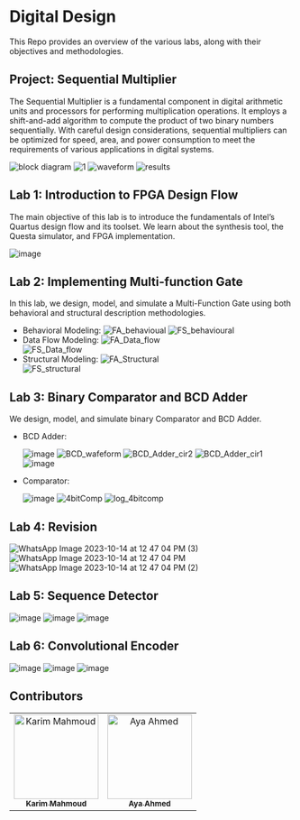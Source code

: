 # Digital Design 

This Repo provides an overview of the various labs, along with their objectives and methodologies.

## Project: Sequential Multiplier
The Sequential Multiplier is a fundamental component in digital arithmetic units and processors for performing multiplication operations. It employs a shift-and-add algorithm to compute the product of two binary numbers sequentially. With careful design considerations, sequential multipliers can be optimized for speed, area, and power consumption to meet the requirements of various applications in digital systems.

![block diagram](https://github.com/karimmahmoud22/Digital_Design/assets/82693464/32bdd550-dd4e-4d97-a29d-c325b385a63e)
![1](https://github.com/karimmahmoud22/Digital_Design/assets/82693464/063da4bb-1929-42ca-b642-7c962f3f6b4d)
![waveform](https://github.com/karimmahmoud22/Digital_Design/assets/82693464/d00b7fe2-8b0e-4e5d-bb76-e68b5268d00e)
![results](https://github.com/karimmahmoud22/Digital_Design/assets/82693464/b7ec40a9-8f1e-473e-9c81-3a55bd2f894e)


## Lab 1: Introduction to FPGA Design Flow
The main objective of this lab is to introduce the fundamentals of Intel’s Quartus design flow and its toolset. We learn about the synthesis tool, the Questa simulator, and FPGA implementation.

![image](https://github.com/karimmahmoud22/Digital_Design/assets/82693464/02d19e9e-c22b-4a9f-90ce-003bf3276e99)

## Lab 2: Implementing Multi-function Gate
In this lab, we design, model, and simulate a Multi-Function Gate using both behavioral and structural description methodologies.
  - Behavioral Modeling: 
        ![FA_behavioual ](https://github.com/karimmahmoud22/Digital_Design/assets/82693464/2472a6f7-d4e5-4b2f-a361-fa6bc6f26cf7) 
        ![FS_behavioural](https://github.com/karimmahmoud22/Digital_Design/assets/82693464/8769e91f-8f44-48ed-892c-d39e3c0c4bdd)  
  - Data Flow Modeling:
        ![FA_Data_flow](https://github.com/karimmahmoud22/Digital_Design/assets/82693464/dd1bfa3c-6ffa-4b54-8f1f-eca77a0d514a)   
        ![FS_Data_flow](https://github.com/karimmahmoud22/Digital_Design/assets/82693464/bac6b2c2-05be-4c35-941d-ea9fb1515f5b)  
  - Structural Modeling:
        ![FA_Structural](https://github.com/karimmahmoud22/Digital_Design/assets/82693464/b9c19b9e-1093-4ab1-a32e-46c69b2a5672)  
        ![FS_structural](https://github.com/karimmahmoud22/Digital_Design/assets/82693464/a53c21f3-9d1c-4cd2-a7f9-a66e2cc694a6)  

## Lab 3: Binary Comparator and BCD Adder
We design, model, and simulate binary Comparator and BCD Adder.

  - BCD Adder:
    
      ![image](https://github.com/karimmahmoud22/Digital_Design/assets/82693464/05dc9460-419b-4341-a9b6-279a0918c3f8)
      ![BCD_wafeform](https://github.com/karimmahmoud22/Digital_Design/assets/82693464/9ca13bd9-0790-441b-ad12-0282d7ed9ab7)
      ![BCD_Adder_cir2](https://github.com/karimmahmoud22/Digital_Design/assets/82693464/acf68885-57dc-4307-a9a0-594988ead9d6)
      ![BCD_Adder_cir1](https://github.com/karimmahmoud22/Digital_Design/assets/82693464/0317b266-8fd5-4e04-ba51-050eb5283ddf)
      ![image](https://github.com/karimmahmoud22/Digital_Design/assets/82693464/a89bbd93-cdc0-48b6-9fcf-deb29946a157)

  - Comparator:
    
      ![image](https://github.com/karimmahmoud22/Digital_Design/assets/82693464/4a8a9a85-4a6a-4fef-894f-994353790a80)
      ![4bitComp](https://github.com/karimmahmoud22/Digital_Design/assets/82693464/3bd62ed6-e5a3-4cbd-b283-f0ef564ebb40)
      ![log_4bitcomp](https://github.com/karimmahmoud22/Digital_Design/assets/82693464/74bd652e-37be-42dc-be62-66ffe5055a50)

## Lab 4: Revision

![WhatsApp Image 2023-10-14 at 12 47 04 PM (3)](https://github.com/karimmahmoud22/Digital_Design/assets/82693464/6e3975e0-d06e-45b8-ae60-4bfedde03e20)
![WhatsApp Image 2023-10-14 at 12 47 04 PM](https://github.com/karimmahmoud22/Digital_Design/assets/82693464/7a985a38-b25a-4b82-8894-1bc0982f4bdf)
![WhatsApp Image 2023-10-14 at 12 47 04 PM (2)](https://github.com/karimmahmoud22/Digital_Design/assets/82693464/f849c580-e345-4be9-a1f0-e1dfd432f0f7)

## Lab 5: Sequence Detector

![image](https://github.com/karimmahmoud22/Digital_Design/assets/82693464/981b6ad8-25d9-4960-9627-eed6bf7b2ecb)
![image](https://github.com/karimmahmoud22/Digital_Design/assets/82693464/e073d3c4-9f7a-4fb6-8480-54c9ba77d407)
![image](https://github.com/karimmahmoud22/Digital_Design/assets/82693464/89ef5665-cccf-49fc-a250-bfaaaacfaab8)


## Lab 6: Convolutional Encoder

![image](https://github.com/karimmahmoud22/Digital_Design/assets/82693464/0464dede-f942-4cad-a86f-3d5224026a73)
![image](https://github.com/karimmahmoud22/Digital_Design/assets/82693464/f059e7c0-b824-4649-b995-a3c843c5f4f7)
![image](https://github.com/karimmahmoud22/Digital_Design/assets/82693464/46271801-fd5a-4233-80a6-702da2eeaacb)

## Contributors
<table>
  <tr>
    <td align="center">
    <a href="https://github.com/karimmahmoud22" target="_black">
    <img src="https://avatars.githubusercontent.com/u/82693464?v=4" width="150px;" alt="Karim Mahmoud"/>
    <br />
    <sub><b>Karim Mahmoud</b></sub></a>
    </td>
    <td align="center">
    <a href="https://github.com/ayaahmed20018414" target="_black">
    <img src="https://avatars.githubusercontent.com/u/82789012?v=4" width="150px;" alt="Aya Ahmed"/>
    <br />
    <sub><b>Aya Ahmed</b></sub></a>
    </td>
  </tr>
 </table>
